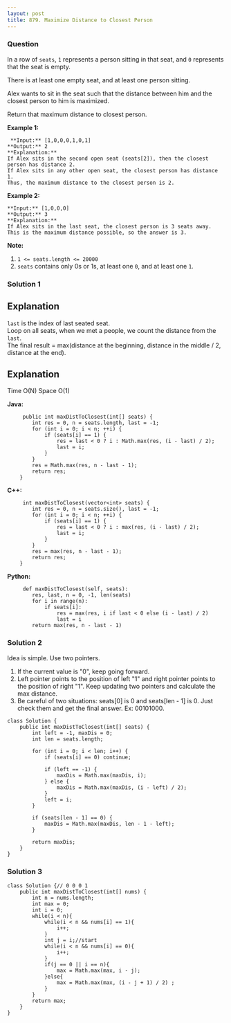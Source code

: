 ```yaml
---
layout: post
title: 879. Maximize Distance to Closest Person
---
```

### Question
In a row of `seats`, `1` represents a person sitting in that seat, and `0`
represents that the seat is empty.

There is at least one empty seat, and at least one person sitting.

Alex wants to sit in the seat such that the distance between him and the
closest person to him is maximized.

Return that maximum distance to closest person.

 **Example 1:**

    
    
     **Input:** [1,0,0,0,1,0,1]
    **Output:** 2
    **Explanation:**
    If Alex sits in the second open seat (seats[2]), then the closest person has distance 2.
    If Alex sits in any other open seat, the closest person has distance 1.
    Thus, the maximum distance to the closest person is 2.

**Example 2:**

    
    
    **Input:** [1,0,0,0]
    **Output:** 3
    **Explanation:**
    If Alex sits in the last seat, the closest person is 3 seats away.
    This is the maximum distance possible, so the answer is 3.
    

**Note:**

  1. `1 <= seats.length <= 20000`
  2. `seats` contains only 0s or 1s, at least one `0`, and at least one `1`.

### Solution 1
##  **Explanation**

`last` is the index of last seated seat.  
Loop on all seats, when we met a people, we count the distance from the
`last`.  
The final result = max(distance at the beginning, distance in the middle / 2,
distance at the end).

##  **Explanation**

Time O(N) Space O(1)

 **Java:**

    
    
         public int maxDistToClosest(int[] seats) {
            int res = 0, n = seats.length, last = -1;
            for (int i = 0; i < n; ++i) {
                if (seats[i] == 1) {
                    res = last < 0 ? i : Math.max(res, (i - last) / 2);
                    last = i;
                }
            }
            res = Math.max(res, n - last - 1);
            return res;
        }
    

**C++:**

    
    
         int maxDistToClosest(vector<int> seats) {
            int res = 0, n = seats.size(), last = -1;
            for (int i = 0; i < n; ++i) {
                if (seats[i] == 1) {
                    res = last < 0 ? i : max(res, (i - last) / 2);
                    last = i;
                }
            }
            res = max(res, n - last - 1);
            return res;
        }
    

**Python:**

    
    
         def maxDistToClosest(self, seats):
            res, last, n = 0, -1, len(seats)
            for i in range(n):
                if seats[i]:
                    res = max(res, i if last < 0 else (i - last) / 2)
                    last = i
            return max(res, n - last - 1)
    


### Solution 2
Idea is simple. Use two pointers.

  1. If the current value is "0", keep going forward.
  2. Left pointer points to the position of left "1" and right pointer points to the position of right "1". Keep updating two pointers and calculate the max distance.
  3. Be careful of two situations: seats[0] is 0 and seats[len - 1] is 0. Just check them and get the final answer. Ex: 00101000.

    
    
    class Solution {
        public int maxDistToClosest(int[] seats) {
            int left = -1, maxDis = 0;
            int len = seats.length;
            
            for (int i = 0; i < len; i++) {
                if (seats[i] == 0) continue;
    
                if (left == -1) {
                    maxDis = Math.max(maxDis, i);
                } else {
                    maxDis = Math.max(maxDis, (i - left) / 2);
                }
                left = i;
            }
            
            if (seats[len - 1] == 0) {
                maxDis = Math.max(maxDis, len - 1 - left);
            }
            
            return maxDis;
        }
    }
    


### Solution 3
    
    
    class Solution {// 0 0 0 1
        public int maxDistToClosest(int[] nums) {
            int n = nums.length;
            int max = 0;
            int i = 0;
            while(i < n){
                while(i < n && nums[i] == 1){
                    i++;
                }
                int j = i;//start
                while(i < n && nums[i] == 0){
                    i++;
                }
                if(j == 0 || i == n){
                    max = Math.max(max, i - j);
                }else{
                    max = Math.max(max, (i - j + 1) / 2) ;
                }
            }
            return max;
        }
    }
    



